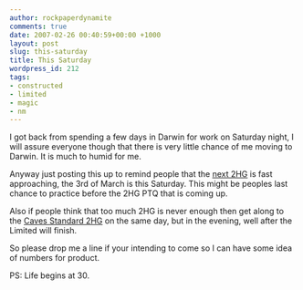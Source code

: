 ```yaml
---
author: rockpaperdynamite
comments: true
date: 2007-02-26 00:40:59+00:00 +1000
layout: post
slug: this-saturday
title: This Saturday
wordpress_id: 212
tags:
- constructed
- limited
- magic
- nm
---
```


I got back from spending a few days in Darwin for work on Saturday night, I will assure everyone though that there is very little chance of me moving to Darwin. It is much to humid for me.

Anyway just posting this up to remind people that the [next 2HG](http://rockpaperdynamite.wordpress.com/2007/02/14/northern-magic-two-headed-giant-15/) is fast approaching, the 3rd of March is this Saturday. This might be peoples last chance to practice before the 2HG PTQ that is coming up.

Also if people think that too much 2HG is never enough then get along to the [Caves Standard 2HG](http://shroo.dyndns.org/events.htm) on the same day, but in the evening, well after the Limited will finish.

So please drop me a line if your intending to come so I can have some idea of numbers for product.

PS: Life begins at 30.
